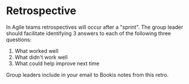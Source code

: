 # Retrospective

In Agile teams retrospectives will occur after a "sprint". The group leader should facilitate
identifying 3 answers to each of the following three questions:

1. What worked well
2. What didn't work well
3. What could help improve next time

Group leaders include in your email to Bookis notes from this retro.
